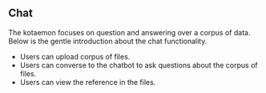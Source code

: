 ## Chat

The kotaemon focuses on question and answering over a corpus of data. Below
is the gentle introduction about the chat functionality.

- Users can upload corpus of files.
- Users can converse to the chatbot to ask questions about the corpus of files.
- Users can view the reference in the files.
